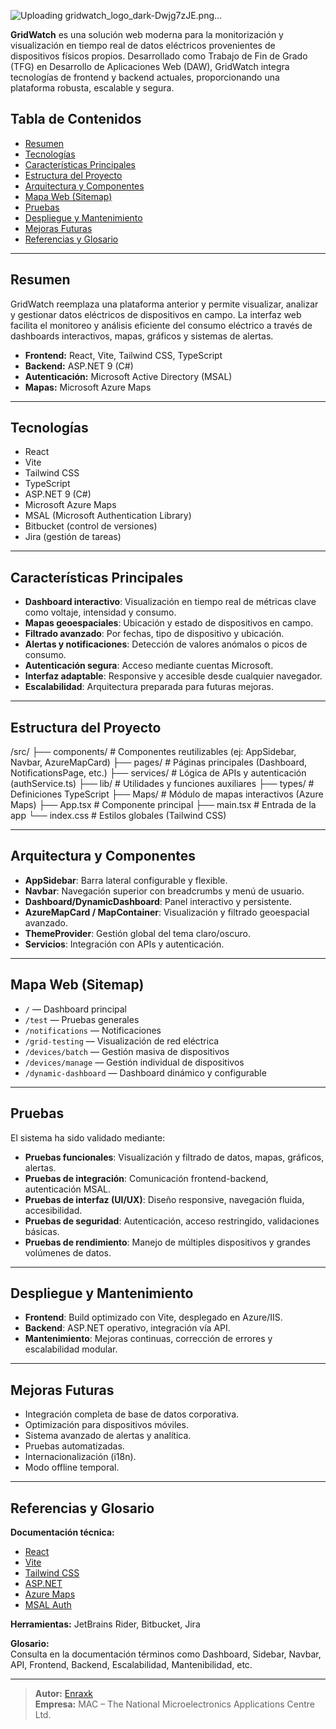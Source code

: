 ![Uploading gridwatch_logo_dark-Dwjg7zJE.png…]()


**GridWatch** es una solución web moderna para la monitorización y visualización en tiempo real de datos eléctricos provenientes de dispositivos físicos propios. Desarrollado como Trabajo de Fin de Grado (TFG) en Desarrollo de Aplicaciones Web (DAW), GridWatch integra tecnologías de frontend y backend actuales, proporcionando una plataforma robusta, escalable y segura.

## Tabla de Contenidos

- [Resumen](#resumen)
- [Tecnologías](#tecnologías)
- [Características Principales](#características-principales)
- [Estructura del Proyecto](#estructura-del-proyecto)
- [Arquitectura y Componentes](#arquitectura-y-componentes)
- [Mapa Web (Sitemap)](#mapa-web-sitemap)
- [Pruebas](#pruebas)
- [Despliegue y Mantenimiento](#despliegue-y-mantenimiento)
- [Mejoras Futuras](#mejoras-futuras)
- [Referencias y Glosario](#referencias-y-glosario)

---

## Resumen

GridWatch reemplaza una plataforma anterior y permite visualizar, analizar y gestionar datos eléctricos de dispositivos en campo. La interfaz web facilita el monitoreo y análisis eficiente del consumo eléctrico a través de dashboards interactivos, mapas, gráficos y sistemas de alertas.

- **Frontend:** React, Vite, Tailwind CSS, TypeScript
- **Backend:** ASP.NET 9 (C#)
- **Autenticación:** Microsoft Active Directory (MSAL)
- **Mapas:** Microsoft Azure Maps

---

## Tecnologías

- React
- Vite
- Tailwind CSS
- TypeScript
- ASP.NET 9 (C#)
- Microsoft Azure Maps
- MSAL (Microsoft Authentication Library)
- Bitbucket (control de versiones)
- Jira (gestión de tareas)

---

## Características Principales

- **Dashboard interactivo**: Visualización en tiempo real de métricas clave como voltaje, intensidad y consumo.
- **Mapas geoespaciales**: Ubicación y estado de dispositivos en campo.
- **Filtrado avanzado**: Por fechas, tipo de dispositivo y ubicación.
- **Alertas y notificaciones**: Detección de valores anómalos o picos de consumo.
- **Autenticación segura**: Acceso mediante cuentas Microsoft.
- **Interfaz adaptable**: Responsive y accesible desde cualquier navegador.
- **Escalabilidad**: Arquitectura preparada para futuras mejoras.

---

## Estructura del Proyecto
/src/ ├── components/ # Componentes reutilizables (ej: AppSidebar, Navbar, AzureMapCard) 
├── pages/ # Páginas principales (Dashboard, NotificationsPage, etc.) 
├── services/ # Lógica de APIs y autenticación (authService.ts) 
├── lib/ # Utilidades y funciones auxiliares 
├── types/ # Definiciones TypeScript 
├── Maps/ # Módulo de mapas interactivos (Azure Maps) 
├── App.tsx # Componente principal 
├── main.tsx # Entrada de la app 
└── index.css # Estilos globales (Tailwind CSS)

---

## Arquitectura y Componentes

- **AppSidebar**: Barra lateral configurable y flexible.
- **Navbar**: Navegación superior con breadcrumbs y menú de usuario.
- **Dashboard/DynamicDashboard**: Panel interactivo y persistente.
- **AzureMapCard / MapContainer**: Visualización y filtrado geoespacial avanzado.
- **ThemeProvider**: Gestión global del tema claro/oscuro.
- **Servicios**: Integración con APIs y autenticación.

---

## Mapa Web (Sitemap)

- `/` — Dashboard principal
- `/test` — Pruebas generales
- `/notifications` — Notificaciones
- `/grid-testing` — Visualización de red eléctrica
- `/devices/batch` — Gestión masiva de dispositivos
- `/devices/manage` — Gestión individual de dispositivos
- `/dynamic-dashboard` — Dashboard dinámico y configurable

---

## Pruebas

El sistema ha sido validado mediante:

- **Pruebas funcionales**: Visualización y filtrado de datos, mapas, gráficos, alertas.
- **Pruebas de integración**: Comunicación frontend-backend, autenticación MSAL.
- **Pruebas de interfaz (UI/UX)**: Diseño responsive, navegación fluida, accesibilidad.
- **Pruebas de seguridad**: Autenticación, acceso restringido, validaciones básicas.
- **Pruebas de rendimiento**: Manejo de múltiples dispositivos y grandes volúmenes de datos.

---

## Despliegue y Mantenimiento

- **Frontend**: Build optimizado con Vite, desplegado en Azure/IIS.
- **Backend**: ASP.NET operativo, integración vía API.
- **Mantenimiento**: Mejoras continuas, corrección de errores y escalabilidad modular.

---

## Mejoras Futuras

- Integración completa de base de datos corporativa.
- Optimización para dispositivos móviles.
- Sistema avanzado de alertas y analítica.
- Pruebas automatizadas.
- Internacionalización (i18n).
- Modo offline temporal.

---

## Referencias y Glosario

**Documentación técnica:**
- [React](https://react.dev/)
- [Vite](https://vitejs.dev/)
- [Tailwind CSS](https://tailwindcss.com/)
- [ASP.NET](https://learn.microsoft.com/en-us/aspnet/core/?view=aspnetcore-9.0)
- [Azure Maps](https://azure.microsoft.com/en-us/products/azure-maps/)
- [MSAL Auth](https://docs.microsoft.com/en-us/azure/active-directory/develop/msal-overview)

**Herramientas:** JetBrains Rider, Bitbucket, Jira

**Glosario:**  
Consulta en la documentación términos como Dashboard, Sidebar, Navbar, API, Frontend, Backend, Escalabilidad, Mantenibilidad, etc.

---

> **Autor:** [Enraxk](https://github.com/Enraxk)  
> **Empresa:** MAC – The National Microelectronics Applications Centre Ltd.

